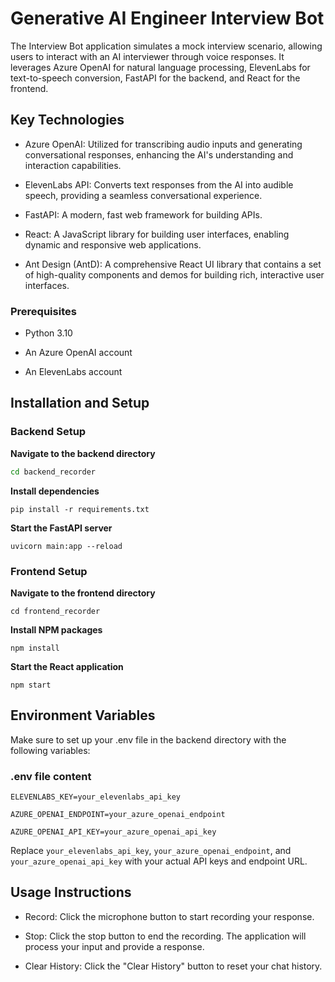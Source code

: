 # Generative AI Engineer Interview Bot

The Interview Bot application simulates a mock interview scenario, allowing users to interact with an AI interviewer through voice responses. It leverages 
 Azure OpenAI for natural language processing, ElevenLabs for text-to-speech conversion, FastAPI for the backend, and React for the frontend.

## Key Technologies

- Azure OpenAI: Utilized for transcribing audio inputs and generating conversational responses, enhancing the AI's understanding and interaction capabilities.

- ElevenLabs API: Converts text responses from the AI into audible speech, providing a seamless conversational experience.

- FastAPI: A modern, fast web framework for building APIs.

- React: A JavaScript library for building user interfaces, enabling dynamic and responsive web applications.

- Ant Design (AntD): A comprehensive React UI library that contains a set of high-quality components and demos for building rich, interactive user interfaces.

### Prerequisites

- Python 3.10

- An Azure OpenAI account

- An ElevenLabs account

## Installation and Setup

### Backend Setup

 **Navigate to the backend directory**

```bash
cd backend_recorder
```

 **Install dependencies**

```pip install -r requirements.txt```

 **Start the FastAPI server**

```uvicorn main:app --reload```

### Frontend Setup

**Navigate to the frontend directory**

```cd frontend_recorder```

**Install NPM packages**

```npm install```

**Start the React application**

```npm start```

## Environment Variables

Make sure to set up your .env file in the backend directory with the following variables:

### .env file content

```
ELEVENLABS_KEY=your_elevenlabs_api_key

AZURE_OPENAI_ENDPOINT=your_azure_openai_endpoint

AZURE_OPENAI_API_KEY=your_azure_openai_api_key
```

Replace `your_elevenlabs_api_key`, `your_azure_openai_endpoint`, and `your_azure_openai_api_key` with your actual API keys and endpoint URL.

## Usage Instructions


- Record: Click the microphone button to start recording your response.

- Stop: Click the stop button to end the recording. The application will process your input and provide a response.

- Clear History: Click the "Clear History" button to reset your chat history.
